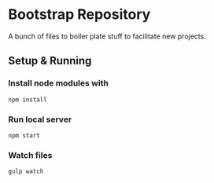 # Bootstrap Repository

A bunch of files to boiler plate stuff to facilitate new projects.

## Setup & Running

### Install node modules with

```
npm install
```

### Run local server

```
npm start
```

### Watch files

```
gulp watch
```
